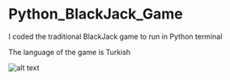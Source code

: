 # Python_BlackJack_Game
 I coded the traditional BlackJack game to run in Python terminal
 
 The language of the game is Turkish

![alt text](http://url/to/blackjack1.jpg)
